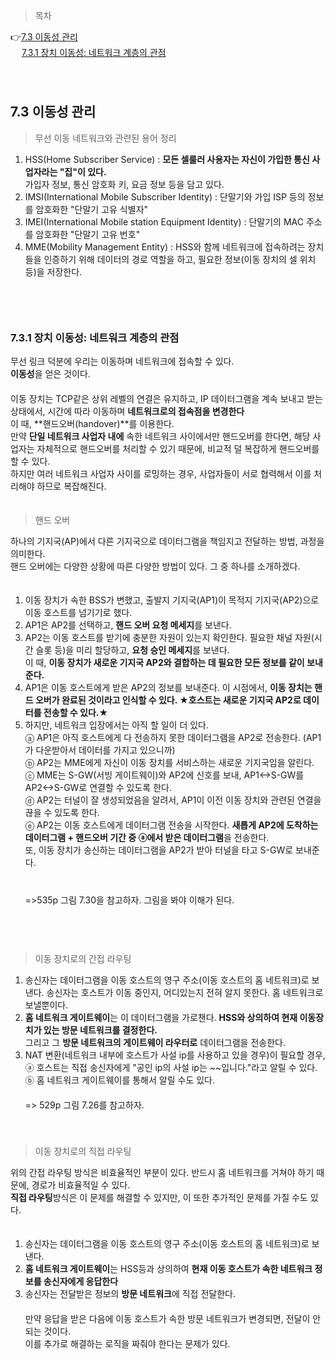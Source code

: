 > 목차

👉[7.3 이동성 관리](#72-와이파이-80211-무선-랜)　   
　   [7.3.1 장치 이동성: 네트워크 계층의 관점](#731-장치-이동성-네트워크-계층의-관점)　   　   
　   
　   
## 7.3 이동성 관리

> 무선 이동 네트워크와 관련된 용어 정리

1. HSS(Home Subscriber Service) : **모든 셀룰러 사용자는 자신이 가입한 통신 사업자라는 "집"이 있다.**　   
   가입자 정보, 통신 암호화 키, 요금 정보 등을 담고 있다.　   　   
2. IMSI(International Mobile Subscriber Identity) : 단말기와 가입 ISP 등의 정보를 암호화한 "단말기 고유 식별자"　   
3. IMEI(International Mobile station Equipment Identity) : 단말기의 MAC 주소를 암호화한 "단말기 고유 번호"　   
4. MME(Mobility Management Entity) : HSS와 함께 네트워크에 접속하려는 장치들을 인증하기 위해 데이터의 경로 역할을 하고, 필요한 정보(이동 장치의 셀 위치 등)을 저장한다.　   
　   
　   
　   
### 7.3.1 장치 이동성: 네트워크 계층의 관점

무선 링크 덕분에 우리는 이동하며 네트워크에 접속할 수 있다.　   
**이동성**을 얻은 것이다.　   
　   
이동 장치는 TCP같은 상위 레벨의 연결은 유지하고, IP 데이터그램을 계속 보내고 받는 상태에서, 시간에 따라 이동하며 **네트워크로의 접속점을 변경한다**　   
이 때, **핸드오버(handover)**를 이용한다.　   
만약 **단일 네트워크 사업자 내에** 속한 네트워크 사이에서만 핸드오버를 한다면, 해당 사업자는 자체적으로 핸드오버를 처리할 수 있기 때문에, 비교적 덜 복잡하게 핸드오버를 할 수 있다.　   
하지만 여러 네트워크 사업자 사이를 로밍하는 경우, 사업자들이 서로 협력해서 이를 처리해야 하므로 복잡해진다. 　   
　   
> 핸드 오버

하나의 기지국(AP)에서 다른 기지국으로 데이터그램을 책임지고 전달하는 방법, 과정을 의미한다.　   
핸드 오버에는 다양한 상황에 따른 다양한 방법이 있다. 그 중 하나를 소개하겠다.　   
　   
1. 이동 장치가 속한 BSS가 변했고, 출발지 기지국(AP1)이 목적지 기지국(AP2)으로 이동 호스트를 넘기기로 했다.　   
2. AP1은 AP2를 선택하고, **핸드 오버 요청 메세지**를 보낸다.　   
3. AP2는 이동 호스트를 받기에 충분한 자원이 있는지 확인한다. 필요한 채널 자원(시간 슬롯 등)을 미리 할당하고, **요청 승인 메세지**를 보낸다.　   
   이 때, **이동 장치가 새로운 기지국 AP2와 결합하는 데 필요한 모든 정보를 같이 보내준다.**　   
4. AP1은 이동 호스트에게 받은 AP2의 정보를 보내준다. 이 시점에서, **이동 장치는 핸드 오버가 완료된 것이라고 인식할 수 있다. ★호스트는 새로운 기지국 AP2로 데이터를 전송할 수 있다.★**　   
5. 하지만, 네트워크 입장에서는 아직 할 일이 더 있다.　   
   ⓐ AP1은 아직 호스트에게 다 전송하지 못한 데이터그램을 AP2로 전송한다. (AP1가 다운받아서 데이터를 가지고 있으니까)　   
   ⓑ AP2는 MME에게 자신이 이동 장치를 서비스하는 새로운 기지국임을 알린다.　   
   ⓒ MME는 S-GW(서빙 게이트웨이)와 AP2에 신호를 보내, AP1<->S-GW를 AP2<->S-GW로 연결할 수 있도록 한다.　   
   ⓓ AP2는 터널이 잘 생성되었음을 알려서, AP1이 이전 이동 장치와 관련된 연결을 끊을 수 있도록 한다.　   
   ⓔ AP2는 이동 호스트에게 데이터그램 전송을 시작한다. **새롭게 AP2에 도착하는 데이터그램 + 핸드오버 기간 중 ⓐ에서 받은 데이터그램**을 전송한다.　   
   또, 이동 장치가 송신하는 데이터그램을 AP2가 받아 터널을 타고 S-GW로 보내준다.　   
   　   
　   
=>535p 그림 7.30을 참고하자. 그림을 봐야 이해가 된다.　   
　   
　   
　   
> 이동 장치로의 간접 라우팅

1. 송신자는 데이터그램을 이동 호스트의 영구 주소(이동 호스트의 홈 네트워크)로 보낸다. 송신자는 호스트가 이동 중인지, 어디있는지 전혀 알지 못한다. 홈 네트워크로 보낼뿐이다.　   
2. **홈 네트워크 게이트웨이**는 이 데이터그램을 가로챈다. **HSS와 상의하여 현재 이동장치가 있는 방문 네트워크를 결정한다.**　   
   그리고 그 **방문 네트워크의 게이트웨이 라우터로** 데이터그램을 전송한다.　   
3. NAT 변환(네트워크 내부에 호스트가 사설 ip를 사용하고 있을 경우)이 필요할 경우,　   
   ⓐ 호스트는 직접 송신자에게 "공인 ip의 사설 ip는 ~~입니다."라고 알릴 수 있다.　   
   ⓑ 홈 네트워크 게이트웨이를 통해서 알릴 수도 있다.　   
　   
=> 529p 그림 7.26를 참고하자.　   
　   
　   
> 이동 장치로의 직접 라우팅

위의 간접 라우팅 방식은 비효율적인 부분이 있다. 반드시 홈 네트워크를 거쳐야 하기 때문에, 경로가 비효율적일 수 있다.　   
**직접 라우팅**방식은 이 문제를 해결할 수 있지만, 이 또한 추가적인 문제를 가질 수도 있다.　   
　   
1. 송신자는 데이터그램을 이동 호스트의 영구 주소(이동 호스트의 홈 네트워크)로 보낸다. 　   
2. **홈 네트워크 게이트웨이**는 HSS등과 상의하여 **현재 이동 호스트가 속한 네트워크 정보를 송신자에게 응답한다**　   
3. 송신자는 전달받은 정보의 **방문 네트워크**에 직접 전달한다.　   
　   
만약 응답을 받은 다음에 이동 호스트가 속한 방문 네트워크가 변경되면, 전달이 안되는 것이다.　   
이를 추가로 해결하는 로직을 짜줘야 한다는 문제가 있다.　   
